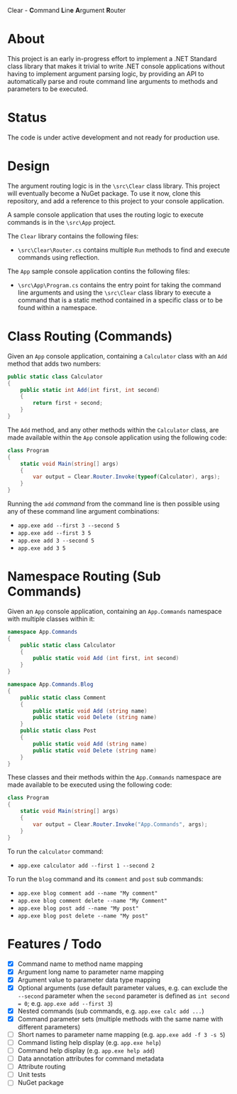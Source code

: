 Clear - **C**ommand **L**in**e** **A**rgument **R**outer

# About

This project is an early in-progress effort to implement a .NET Standard class library that makes it trivial to write .NET console applications without having to implement argument parsing logic, by providing an API to automatically parse and route command line arguments to methods and parameters to be executed.

# Status

The code is under active development and not ready for production use.

# Design

The argument routing logic is in the `\src\Clear` class library. This project will eventually become a NuGet package. To use it now, clone this repository, and add a reference to this project to your console application.

A sample console application that uses the routing logic to execute commands is in the `\src\App` project.

The `Clear` library contains the following files:

* `\src\Clear\Router.cs` contains multiple `Run` methods to find and execute commands using reflection.

The `App` sample console application contins the following files:

* `\src\App\Program.cs` contains the entry point for taking the command line arguments and using the `\src\Clear` class library to execute a command that is a static method contained in a specific class or to be found within a namespace.

# Class Routing (Commands)
Given an `App` console application, containing a `Calculator` class with an `Add` method that adds two numbers:

```c#
public static class Calculator
{
    public static int Add(int first, int second)
    {
        return first + second;
    }
}
```

The `Add` method, and any other methods within the `Calculator` class, are made available within the `App` console application using the following code:

```c#
class Program
{
    static void Main(string[] args)
    {
        var output = Clear.Router.Invoke(typeof(Calculator), args);
    }
}
```

Running the `add` *command* from the command line is then possible using any of these command line argument combinations:

* ``app.exe add --first 3 --second 5``
* ``app.exe add --first 3 5``
* ``app.exe add 3 --second 5``
* ``app.exe add 3 5``

# Namespace Routing (Sub Commands)

Given an `App` console application, containing an `App.Commands` namespace with multiple classes within it:

```c#
namespace App.Commands
{
    public static class Calculator
    {
        public static void Add (int first, int second)
    }
}

namespace App.Commands.Blog
{
    public static class Comment
    {
        public static void Add (string name)
        public static void Delete (string name)
    }
    public static class Post
    {
        public static void Add (string name)
        public static void Delete (string name)
    }
}
````
These classes and their methods within the `App.Commands` namespace are made available to be executed using the following code:

```c#
class Program
{
    static void Main(string[] args)
    {
        var output = Clear.Router.Invoke("App.Commands", args);
    }
}
````

To run the `calculator` command:

* ``app.exe calculator add --first 1 --second 2``

To run the `blog` command and its `comment` and `post` sub commands:

* ``app.exe blog comment add --name "My comment"``
* ``app.exe blog comment delete --name "My Comment"``
* ``app.exe blog post add --name "My post"``
* ``app.exe blog post delete --name "My post"`` 
# Features / Todo

- [x] Command name to method name mapping
- [x] Argument long name to parameter name mapping
- [x] Argument value to parameter data type mapping
- [x] Optional arguments (use default parameter values, e.g. can exclude the `--second` parameter when the ``second`` parameter is defined as `int second = 0`; e.g. `app.exe add --first 3`)
- [x] Nested commands (sub commands, e.g. `app.exe calc add ...`)
- [x] Command parameter sets (multiple methods with the same name with different parameters)
- [ ] Short names to parameter name mapping (e.g. `app.exe add -f 3 -s 5`)
- [ ] Command listing help display (e.g. `app.exe help`)
- [ ] Command help display (e.g. `app.exe help add`)
- [ ] Data annotation attributes for command metadata
- [ ] Attribute routing
- [ ] Unit tests
- [ ] NuGet package